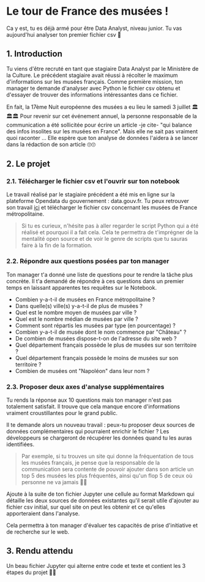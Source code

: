 # Le tour de France des musées !

Ca y est, tu es déjà armé pour être Data Analyst, niveau junior. Tu vas aujourd'hui analyser ton premier fichier csv 👀

## 1. Introduction
Tu viens d'être recruté en tant que stagiaire Data Analyst par le Ministère de la Culture. Le précédent stagiaire avait réussi à récolter le maximum d'informations sur les musées français. 
Comme première mission, ton manager te demande d'analyser avec Python le fichier csv obtenu et d'essayer de trouver des informations intéressantes dans ce fichier.

En fait, la 17ème Nuit européenne des musées a eu lieu le samedi 3 juillet 🏛🏛🏛 Pour revenir sur cet événement annuel, la personne responsable de la communication a été sollicitée pour écrire un article -je cite- "qui balance des infos insolites sur les musées en France". 
Mais elle ne sait pas vraiment quoi raconter ... Elle espère que ton analyse de données l'aidera à se lancer dans la rédaction de son article 🙄🙄

## 2. Le projet

### 2.1. Télécharger le fichier csv et l'ouvrir sur ton notebook
Le travail réalisé par le stagiaire précédent a été mis en ligne sur la plateforme Opendata du gouvernement : data.gouv.fr. Tu peux retrouver son travail [ici](https://www.data.gouv.fr/fr/datasets/liste-des-musees-de-france-1/) et télécharger le fichier csv concernant les musées de France métropolitaine.

> Si tu es curieux, n'hésite pas à aller regarder le script Python qui a été réalisé et pourquoi il a fait cela. Cela te permettra de t'imprégner de la mentalité open source et de voir le genre de scripts que tu sauras faire à la fin de la formation. 

### 2.2. Répondre aux questions posées par ton manager
Ton manager t'a donné une liste de questions pour te rendre la tâche plus concrète. Il t'a demandé de répondre à ces questions dans un premier temps en laissant apparentes tes requêtes sur le Notebook.

- Combien y-a-t-il de musées en France métropolitaine ?
- Dans quelle(s) ville(s) y-a-t-il de plus de musées ? 
- Quel est le nombre moyen de musées par ville ?
- Quel est le nombre médian de musées par ville ?
- Comment sont répartis les musées par type (en pourcentage) ?
- Combien y-a-t-il de musée dont le nom commence par "Château" ?
- De combien de musées dispose-t-on de l'adresse du site web ?
- Quel département français possède le plus de musées sur son territoire ?
- Quel département français possède le moins de musées sur son territoire ?
- Combien de musées ont "Napoléon" dans leur nom ?

### 2.3. Proposer deux axes d'analyse supplémentaires
Tu rends la réponse aux 10 questions mais ton manager n'est pas totalement satisfait. Il trouve que cela manque encore d'informations vraiment croustillantes pour le grand public.

Il te demande alors un nouveau travail : peux-tu proposer deux sources de données complémentaires qui pourraient enrichir le fichier ? Les développeurs se chargeront de récupérer les données quand tu les auras identifiées. 

> Par exemple, si tu trouves un site qui donne la fréquentation de tous les musées français, je pense que la responsable de la communication sera contente de pouvoir ajouter dans son article un top 5 des musées les plus fréquentés, ainsi qu'un flop 5 de ceux où personne ne va jamais 👹👹

Ajoute à la suite de ton fichier Jupyter une cellule au format Markdown qui détaille les deux sources de données existantes qu'il serait utile d'ajouter au fichier csv initial, sur quel site on peut les obtenir et ce qu'elles apporteraient dans l'analyse. 

Cela permettra à ton manager d'évaluer tes capacités de prise d'initiative et de recherche sur le web.

## 3. Rendu attendu
Un beau fichier Jupyter qui alterne entre code et texte et contient les 3 étapes du projet 🍹🍹
